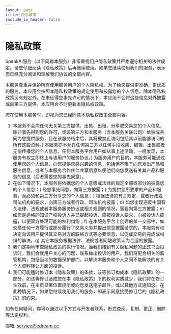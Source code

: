 ```yaml
---
layout: page
title: 隐私政策
include_in_header: false
---
```


# 隐私政策
SpeakAI服务（以下简称本服务）非常重视用户隐私政策并严格遵守相关的法律规定。请您仔细阅读《隐私政策》后再继续使用。如果您继续使用我们的服务，表示您已经充分阅读和理解我们协议的全部内容。

本服务尊重并保护所有使用服务用户的个人隐私权。为了给您提供更准确、更优质的服务，本应用会按照本隐私权政策的规定使用和披露您的个人信息。除本隐私权政策另有规定外，在未征得您事先许可的情况下，本应用不会将这些信息对外披露或向第三方提供。本应用会不时更新本隐私权政策。

您在使用本服务时，即视为您已经同意本隐私权政策全部内容。

1. 本服务不会向任何无关第三方提供、出售、出租、分享或交易您的个人信息，除非事先得到您的许可，或该第三方和本服务（含本服务关联公司）单独或共同为您提供服务，且在该服务结束后，其将被禁止访问包括其以前能够访问的所有这些资料。) 本服务亦不允许任何第三方以任何手段收集、编辑、出售或者无偿传播您的个人信息。任何本服务平台用户如从事上述活动，一经发现，本服务有权立即终止与该用户的服务协议。) 为服务用户的目的，本服务可能通过使用您的个人信息，向您提供您感兴趣的信息，包括但不限于向您发出产品和服务信息，或者与本服务合作伙伴共享信息以便他们向您发送有关其产品和服务的信息（后者需要您的事先同意）。
2. 在如下情况下，本服务将依据您的个人意愿或法律的规定全部或部分的披露您的个人信息：) 经您事先同意，向第三方披露；) 为提供您所要求的产品和服务，而必须和第三方分享您的个人信息；) 根据法律的有关规定，或者行政或司法机构的要求，向第三方或者行政、司法机构披露；d) 如您出现违反中国有关法律、法规或者本服务服务协议或相关规则的情况，需要向第三方披露；e) 如您是适格的知识产权投诉人并已提起投诉，应被投诉人要求，向被投诉人披露，以便双方处理可能的权利纠纷；f) 在本服务平台上创建的某一交易中，如交易任何一方履行或部分履行了交易义务并提出信息披露请求的，本服务有权决定向该用户提供其交易对方的联络方式等必要信息，以促成交易的完成或纠纷的解决。g) 其它本服务根据法律、法规或者网站政策认为合适的披露。
3. 我们定期地审查隐私政策的执行情况。当我们接到有关隐私问题的正式书面投诉时，我们会就用户关心的问题，联系做出投诉的用户。我们将配合相关的监管机构，包括当地的数据保护部门，以解决本服务和个人之间不能解决的有关个人资料转让方面的投诉。
4. 我们可能适时修订本《隐私政策》的条款，该等修订构成本《隐私政策》的一部分。如该等修订造成您在本《隐私政策》下的权利实质减少，我们将在修订生效前，在主页显著位置提示或向您发送电子邮件，或以其他方式通知您。在此种情况下，如果您继续使用我们的服务，即表示同意接受修订后的《隐私政策》的约束。

如有任何疑问，你可以通过以下方式与开发者联系，形式查阅、复制、更正、删除等法定权利。

邮箱: service@edream.cc
